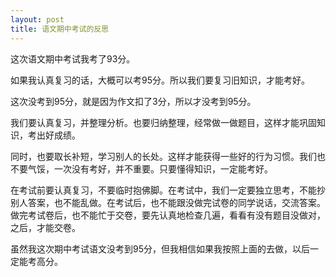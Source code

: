 ```yaml
---
layout: post
title: 语文期中考试的反思
---
```



这次语文期中考试我考了93分。

如果我认真复习的话，大概可以考95分。所以我们要复习旧知识，才能考好。

这次没考到95分，就是因为作文扣了3分，所以才没考到95分。

我们要认真复习，并整理分析。也要归纳整理，经常做一做题目，这样才能巩固知识，考出好成绩。

同时，也要取长补短，学习别人的长处。这样才能获得一些好的行为习惯。我们也不要气馁，一次没有考好，并不重要。只要懂得知识，一定能考好。

在考试前要认真复习，不要临时抱佛脚。在考试中，我们一定要独立思考，不能抄别人答案，也不能乱做。在考试后，也不能跟没做完试卷的同学说话，交流答案。做完考试卷后，也不能忙于交卷，要先认真地检查几遍，看看有没有题目没做对，之后，才能交卷。

虽然我这次期中考试语文没考到95分，但我相信如果我按照上面的去做，以后一定能考高分。
